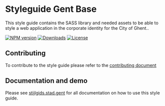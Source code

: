 # Styleguide Gent Base

This style guide contains the SASS library and needed assets to be able to style
a web application in the corporate identity for the City of Ghent..

[![NPM version](https://img.shields.io/npm/v/gent_styleguide.svg)](https://www.npmjs.com/package/gent_styleguide)
[![Downloads](https://img.shields.io/npm/dt/gent_styleguide.svg)](https://www.npmjs.com/package/gent_styleguide)
[![License](https://img.shields.io/github/license/StadGent/fractal_styleguide_gent-base.svg)](https://www.npmjs.com/package/gent_styleguide)

## Contributing
To contribute to the style guide please refer to the
[contributing document](CONTRIBUTING.md)

## Documentation and demo

Please see [stijlgids.stad.gent](https://stijlgids.stad.gent) for all documentation on how to use this style guide.
